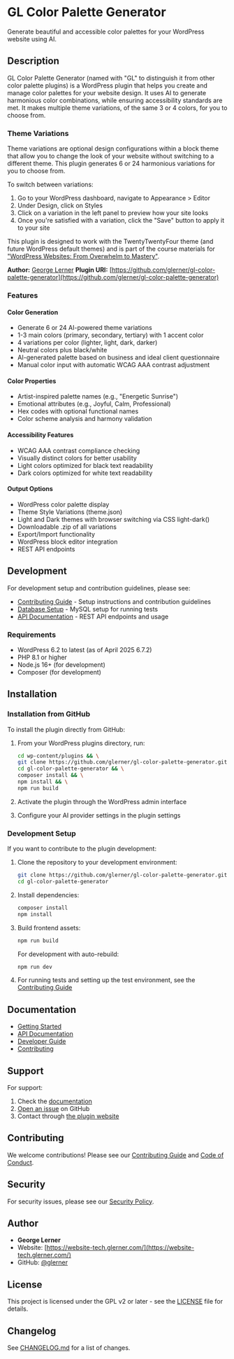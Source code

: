 # GL Color Palette Generator

Generate beautiful and accessible color palettes for your WordPress website using AI.

## Description

GL Color Palette Generator (named with "GL" to distinguish it from other color palette plugins) is a WordPress plugin that helps you create and manage color palettes for your website design. It uses AI to generate harmonious color combinations, while ensuring accessibility standards are met. It makes multiple theme variations, of the same 3 or 4 colors, for you to choose from.

### Theme Variations

Theme variations are optional design configurations within a block theme that allow you to change the look of your website without switching to a different theme. This plugin generates 6 or 24 harmonious variations for you to choose from.

To switch between variations:
1. Go to your WordPress dashboard, navigate to Appearance > Editor
2. Under Design, click on Styles
3. Click on a variation in the left panel to preview how your site looks
4. Once you're satisfied with a variation, click the "Save" button to apply it to your site

This plugin is designed to work with the TwentyTwentyFour theme (and future WordPress default themes) and is part of the course materials for ["WordPress Websites: From Overwhelm to Mastery"](https://website-overwhelm-to-mastery.glerner.com/).

**Author:** [George Lerner](https://website-tech.glerner.com/)
**Plugin URI:** [https://github.com/glerner/gl-color-palette-generator](https://github.com/glerner/gl-color-palette-generator)

### Features

#### Color Generation
- Generate 6 or 24 AI-powered theme variations
- 1-3 main colors (primary, secondary, tertiary) with 1 accent color
- 4 variations per color (lighter, light, dark, darker)
- Neutral colors plus black/white
- AI-generated palette based on business and ideal client questionnaire
- Manual color input with automatic WCAG AAA contrast adjustment

#### Color Properties
- Artist-inspired palette names (e.g., "Energetic Sunrise")
- Emotional attributes (e.g., Joyful, Calm, Professional)
- Hex codes with optional functional names
- Color scheme analysis and harmony validation

#### Accessibility Features
- WCAG AAA contrast compliance checking
- Visually distinct colors for better usability
- Light colors optimized for black text readability
- Dark colors optimized for white text readability

#### Output Options
- WordPress color palette display
- Theme Style Variations (theme.json)
- Light and Dark themes with browser switching via CSS light-dark()
- Downloadable .zip of all variations
- Export/Import functionality
- WordPress block editor integration
- REST API endpoints

## Development

For development setup and contribution guidelines, please see:
- [Contributing Guide](CONTRIBUTING.md) - Setup instructions and contribution guidelines
- [Database Setup](docs/database-setup.md) - MySQL setup for running tests
- [API Documentation](docs/API.md) - REST API endpoints and usage

### Requirements

- WordPress 6.2 to latest (as of April 2025 6.7.2)
- PHP 8.1 or higher
- Node.js 16+ (for development)
- Composer (for development)

## Installation

### Installation from GitHub

To install the plugin directly from GitHub:

1. From your WordPress plugins directory, run:
   ```bash
   cd wp-content/plugins && \
   git clone https://github.com/glerner/gl-color-palette-generator.git && \
   cd gl-color-palette-generator && \
   composer install && \
   npm install && \
   npm run build
   ```

2. Activate the plugin through the WordPress admin interface

3. Configure your AI provider settings in the plugin settings

### Development Setup

If you want to contribute to the plugin development:

1. Clone the repository to your development environment:
   ```bash
   git clone https://github.com/glerner/gl-color-palette-generator.git
   cd gl-color-palette-generator
   ```

2. Install dependencies:
   ```bash
   composer install
   npm install
   ```

3. Build frontend assets:
   ```bash
   npm run build
   ```

   For development with auto-rebuild:
   ```bash
   npm run dev
   ```

4. For running tests and setting up the test environment, see the [Contributing Guide](CONTRIBUTING.md)

## Documentation

- [Getting Started](docs/getting-started.md)
- [API Documentation](docs/API.md)
- [Developer Guide](docs/guides/developer-guide.md)
- [Contributing](CONTRIBUTING.md)

## Support

For support:
1. Check the [documentation](docs/)
2. [Open an issue](https://github.com/glerner/gl-color-palette-generator/issues) on GitHub
3. Contact through [the plugin website](https://website-tech.glerner.com/contact)

## Contributing

We welcome contributions! Please see our [Contributing Guide](CONTRIBUTING.md) and [Code of Conduct](CODE_OF_CONDUCT.md).

## Security

For security issues, please see our [Security Policy](SECURITY.md).

## Author

- **George Lerner**
- Website: [https://website-tech.glerner.com/](https://website-tech.glerner.com/)
- GitHub: [@glerner](https://github.com/glerner)

## License

This project is licensed under the GPL v2 or later - see the [LICENSE](LICENSE) file for details.

## Changelog

See [CHANGELOG.md](CHANGELOG.md) for a list of changes.
